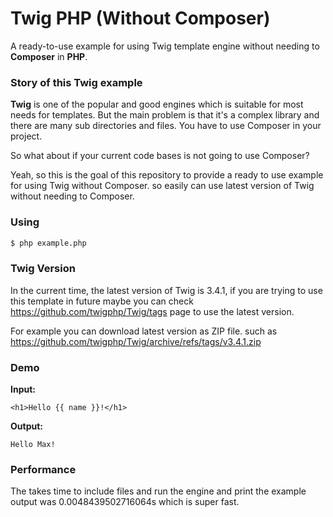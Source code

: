 # Twig PHP (Without Composer)

A ready-to-use example for using Twig template engine without needing to **Composer** in **PHP**.

### Story of this Twig example

**Twig** is one of the popular and good engines which is suitable for most needs for templates. But the main problem is that it's a complex library and there are many sub directories and files. You have to use Composer in your project.

So what about if your current code bases is not going to use Composer?

Yeah, so this is the goal of this repository to provide a ready to use example for using Twig without Composer. so easily can use latest version of Twig without needing to Composer.

### Using

```sh
$ php example.php
```

### Twig Version

In the current time, the latest version of Twig is 3.4.1, if you are trying to use this template in future maybe you can check https://github.com/twigphp/Twig/tags page to use the latest version.

For example you can download latest version as ZIP file. such as https://github.com/twigphp/Twig/archive/refs/tags/v3.4.1.zip

### Demo

**Input:**

```
<h1>Hello {{ name }}!</h1>
```

**Output:**

```
Hello Max!
```

### Performance

The takes time to include files and run the engine and print the example output was 0.0048439502716064s which is super fast.
